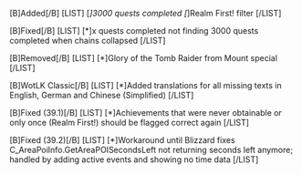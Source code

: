 [B]Added[/B]
[LIST]
[*]3000 quests completed
[*]Realm First! filter
[/LIST]

[B]Fixed[/B]
[LIST]
[*]x quests completed not finding 3000 quests completed when chains collapsed
[/LIST]

[B]Removed[/B]
[LIST]
[*]Glory of the Tomb Raider from Mount special
[/LIST]

[B]WotLK Classic[/B]
[LIST]
[*]Added translations for all missing texts in English, German and Chinese (Simplified)
[/LIST]

[B]Fixed (39.1)[/B]
[LIST]
[*]Achievements that were never obtainable or only once (Realm First!) should be flagged correct again
[/LIST]

[B]Fixed (39.2)[/B]
[LIST]
[*]Workaround until Blizzard fixes C_AreaPoiInfo.GetAreaPOISecondsLeft not returning seconds left anymore; handled by adding active events and showing no time data
[/LIST]
